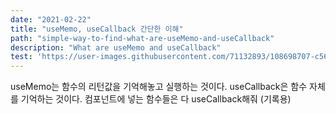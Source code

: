 ```yaml
---
date: "2021-02-22"
title: "useMemo, useCallback 간단한 이해"
path: "simple-way-to-find-what-are-useMemo-and-useCallback"
description: "What are useMemo and useCallback"
test: 'https://user-images.githubusercontent.com/71132893/108698707-c5683200-7547-11eb-90f6-ca883d0daa87.png'
---
```


useMemo는 함수의 리턴값을 기억해놓고 실행하는 것이다.
useCallback은 함수 자체를 기억하는 것이다.
컴포넌트에 넣는 함수들은 다 useCallback해줘
(기록용)